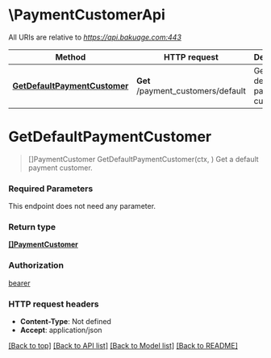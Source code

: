 # \PaymentCustomerApi

All URIs are relative to *https://api.bakuage.com:443*

Method | HTTP request | Description
------------- | ------------- | -------------
[**GetDefaultPaymentCustomer**](PaymentCustomerApi.md#GetDefaultPaymentCustomer) | **Get** /payment_customers/default | Get a default payment customer.


# **GetDefaultPaymentCustomer**
> []PaymentCustomer GetDefaultPaymentCustomer(ctx, )
Get a default payment customer.

### Required Parameters
This endpoint does not need any parameter.

### Return type

[**[]PaymentCustomer**](PaymentCustomer.md)

### Authorization

[bearer](../README.md#bearer)

### HTTP request headers

 - **Content-Type**: Not defined
 - **Accept**: application/json

[[Back to top]](#) [[Back to API list]](../README.md#documentation-for-api-endpoints) [[Back to Model list]](../README.md#documentation-for-models) [[Back to README]](../README.md)

